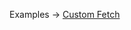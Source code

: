 <p class="ExampleLinks">Examples <span class="ExampleLinksTitleSeparator">-></span> <a href="../../examples/transport-http-custom-fetch">Custom Fetch</a></p>

